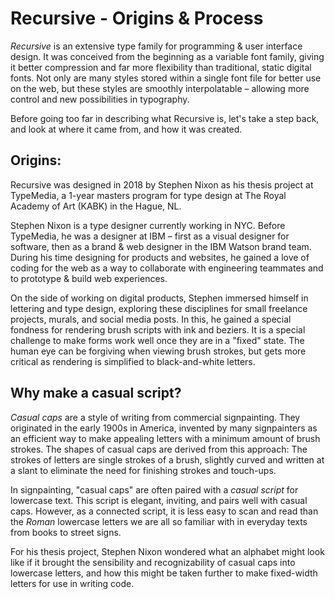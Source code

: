 # Recursive - Origins & Process

*Recursive* is an extensive type family for programming & user interface design. It was conceived from the beginning as a variable font family, giving it better compression and far more flexibility than traditional, static digital fonts. Not only are many styles stored within a single font file for better use on the web, but these styles are smoothly interpolatable – allowing more control and new possibilities in typography.

Before going too far in describing what Recursive is, let's take a step back, and look at where it came from, and how it was created.

## Origins: 

Recursive was designed in 2018 by Stephen Nixon as his thesis project at TypeMedia, a 1-year masters program for type design at The Royal Academy of Art (KABK) in the Hague, NL. 

Stephen Nixon is a type designer currently working in NYC. Before TypeMedia, he was a designer at IBM – first as a visual designer for software, then as a brand & web designer in the IBM Watson brand team. During his time designing for products and websites, he gained a love of coding for the web as a way to collaborate with engineering teammates and to prototype & build web experiences.

On the side of working on digital products, Stephen immersed himself in lettering and type design, exploring these disciplines for small freelance projects, murals, and social media posts. In this, he gained a special fondness for rendering brush scripts with ink and beziers. It is a special challenge to make forms work well once they are in a "fixed" state. The human eye can be forgiving when viewing brush strokes, but gets more critical as rendering is simplified to black-and-white letters.

## Why make a casual script?

*Casual caps* are a style of writing from commercial signpainting. They originated in the early 1900s in America, invented by many signpainters as an efficient way to make appealing letters with a minimum amount of brush strokes. The shapes of casual caps are derived from this approach: The strokes of letters are single strokes of a brush, slightly curved and written at a slant to eliminate the need for finishing strokes and touch-ups. 

In signpainting, "casual caps" are often paired with a *casual script* for lowercase text. This script is elegant, inviting, and pairs well with casual caps. However, as a connected script, it is less easy to scan and read than the *Roman* lowercase letters we are all so familiar with in everyday texts from books to street signs.

For his thesis project, Stephen Nixon wondered what an alphabet might look like if it brought the sensibility and recognizability of casual caps into lowercase letters, and how this might be taken further to make fixed-width letters for use in writing code.

